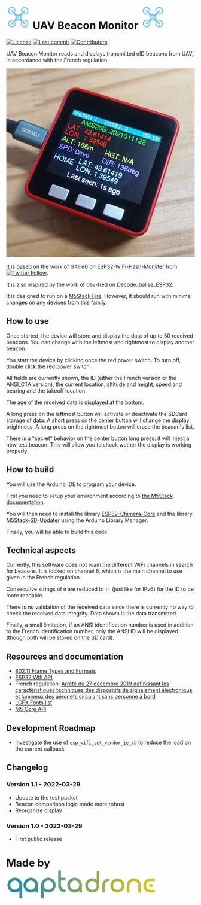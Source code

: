 # ![Logo](quadcopter.png) UAV Beacon Monitor ![Logo](quadcopter.png)

[![License](https://img.shields.io/github/license/gromain/UAV-Beacon-Monitor)](https://github.com/gromain/UAV-Beacon-Monitor/blob/master/LICENSE)
[![Last commit](https://img.shields.io/github/last-commit/gromain/UAV-Beacon-Monitor)](https://github.com/gromain/UAV-Beacon-Monitor/commits)
[![Contributors](https://img.shields.io/github/contributors/gromain/UAV-Beacon-Monitor)](https://github.com/gromain/UAV-Beacon-Monitor/graphs/contributors)

UAV Beacon Monitor reads and displays transmitted eID beacons from UAV, in accordance with the
French regulation.

![Monitor](beacon_monitor.jpg)

It is based on the work of G4lile0 on
[ESP32-WiFi-Hash-Monster](https://github.com/G4lile0/ESP32-WiFi-Hash-Monster/) from [![Twitter
Follow](https://img.shields.io/twitter/follow/G4lile0)](https://twitter.com/g4lile0).

It is also inspired by the work of dev-fred on
[Decode_balise_ESP32](https://github.com/dev-fred/Decode_balise_ESP32).

It is designed to run on a [M5Stack
Fire](https://shop.m5stack.com/products/fire-iot-development-kit). However, it should run with
minimal changes on any devices from this family.

## How to use

Once started, the device will store and display the data of up to 50 received beacons. You can
change with the leftmost and rightmost to display another beacon.

You start the device by clicking once the red power switch. To turn off, double click the red power
switch.

All fields are currently shown, the ID (either the French version or the ANSI_CTA version), the
current location, altitude and height, speed and bearing and the takeoff location.

The age of the received data is displayed at the bottom.

A long press on the leftmost button will activate or deactivate the SDCard storage of data. A short
press on the center button will change the display brightness. A long press on the rightmost button
will erase the beacon's list.

There is a "secret" behavior on the center button long press: it will inject a new test beacon. This
will allow you to check wether the display is working properly.

## How to build

You will use the Arduino IDE to program your device.

First you need to setup your environment according to [the M5Stack
documentation](https://docs.m5stack.com/en/quick_start/m5core/arduino).

You will then need to install the library
[ESP32-Chimera-Core](https://github.com/tobozo/ESP32-Chimera-Core/) and the library
[M5Stack-SD-Updater](https://github.com/tobozo/M5Stack-SD-Updater/) using the Arduino Library
Manager.

Finally, you will be able to build this code!

## Technical aspects

Currently, this software does not roam the different WiFi channels in search for beacons. It is
locked on channel 6, which is the main channel to use given in the French regulation.

Consecutive strings of `0` are reduced to `::` (just like for IPv6) for the ID to be more readable.

There is no validation of the received data since there is currently no way to check the received
data integrity. Data shown is the data transmitted.

Finally, a small limitation, if an ANSI identification number is used in addition to the French
identification number, only the ANSI ID will be displayed (though both will be stored on the SD
card).

## Resources and documentation

- [802.11 Frame Types and Formats](https://howiwifi.com/2020/07/13/802-11-frame-types-and-formats/)
- [ESP32 Wifi API](https://docs.espressif.com/projects/esp-idf/en/latest/esp32/api-reference/network/esp_wifi.html)
- French regulation: [Arrêté du 27 décembre 2019 définissant les caractéristiques techniques des
  dispositifs de signalement électronique et lumineux des aéronefs circulant sans personne à bord](https://www.legifrance.gouv.fr/jorf/id/JORFTEXT000039685188/)
- [LGFX Fonts list](https://github.com/lovyan03/LovyanGFX/blob/master/src/lgfx/v1/lgfx_fonts.hpp#L257)
- [M5 Core API](https://docs.m5stack.com/en/api/core/system)

## Development Roadmap

- Investigate the use of
  [`esp_wifi_set_vendor_ie_cb`](https://docs.espressif.com/projects/esp-idf/en/latest/esp32/api-reference/network/esp_wifi.html#_CPPv425esp_wifi_set_vendor_ie_cb18esp_vendor_ie_cb_tPv)
  to reduce the load on the current callback


## Changelog

### Version 1.1 - 2022-03-29

- Update to the test packet
- Beacon comparison logic made more robust
- Reorganize display

### Version 1.0 - 2022-03-29

- First public release


# Made by [![qaptadrone](qaptadrone.png)](https://www.qaptadrone.fr/)
